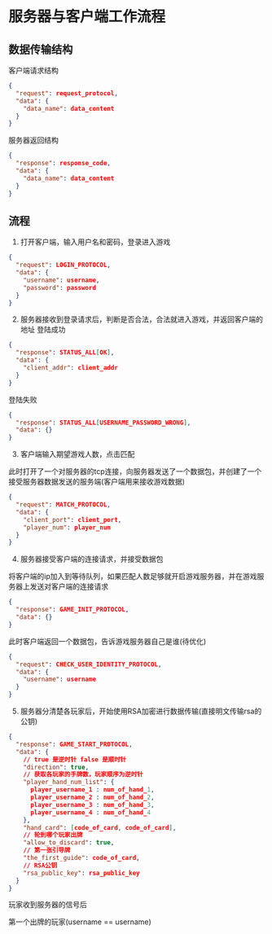 # 服务器与客户端工作流程
## 数据传输结构
客户端请求结构
```json
{
  "request": request_protocol,
  "data": {
    "data_name": data_content
  }
}
```
服务器返回结构
```json
{
  "response": response_code,
  "data": {
    "data_name": data_content  
  }
}
```
## 流程
1. 打开客户端，输入用户名和密码，登录进入游戏
```json
{
  "request": LOGIN_PROTOCOL,
  "data": {
    "username": username,
    "password": password
  }
}
```
2. 服务器接收到登录请求后，判断是否合法，合法就进入游戏，并返回客户端的地址
登陆成功
```json
{
  "response": STATUS_ALL[OK],
  "data": {
    "client_addr": client_addr
  }
}
```
登陆失败
```json
{
  "response": STATUS_ALL[USERNAME_PASSWORD_WRONG],
  "data": {}
}
```
3. 客户端输入期望游戏人数，点击匹配

此时打开了一个对服务器的tcp连接，向服务器发送了一个数据包，并创建了一个接受服务器数据发送的服务端(客户端用来接收游戏数据)
```json
{
  "request": MATCH_PROTOCOL,
  "data": {
    "client_port": client_port,
    "player_num": player_num
  }
}
```
4. 服务器接受客户端的连接请求，并接受数据包

将客户端的ip加入到等待队列，如果匹配人数足够就开启游戏服务器，并在游戏服务器上发送对客户端的连接请求
```json
{
  "response": GAME_INIT_PROTOCOL,
  "data": {}
}
```
此时客户端返回一个数据包，告诉游戏服务器自己是谁(待优化)
```json
{
  "request": CHECK_USER_IDENTITY_PROTOCOL,
  "data": {
    "username": username
  }
}
```
5. 服务器分清楚各玩家后，开始使用RSA加密进行数据传输(直接明文传输rsa的公钥)
```json
{
  "response": GAME_START_PROTOCOL,
  "data": {
    // true 是逆时针 false 是顺时针
    "direction": true,
    // 获取各玩家的手牌数，玩家顺序为逆时针
    "player_hand_num_list": {
      player_username_1 : num_of_hand_1,
      player_username_2 : num_of_hand_2,
      player_username_3 : num_of_hand_3,
      player_username_4 : num_of_hand_4
    },
    "hand_card": [code_of_card, code_of_card],
    // 轮到哪个玩家出牌
    "allow_to_discard": true,
    // 第一张引导牌
    "the_first_guide": code_of_card,
    // RSA公钥
    "rsa_public_key": rsa_public_key
  }
}
```
玩家收到服务器的信号后

第一个出牌的玩家(username == username)


